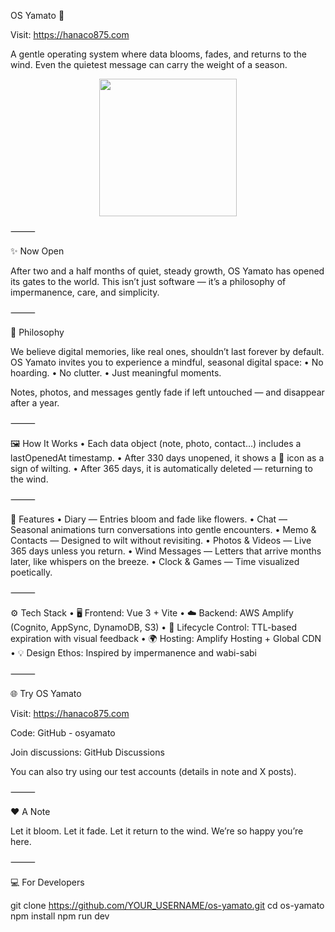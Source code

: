 OS Yamato 🌸

Visit: https://hanaco875.com

A gentle operating system where data blooms, fades, and returns to the wind.
Even the quietest message can carry the weight of a season.

<p align="center">
  <img src="https://github.com/user-attachments/assets/f2c89d5f-f3c7-4f5a-818a-e8c3a40f4d9d" width="220" />
</p>



⸻

✨ Now Open

After two and a half months of quiet, steady growth, OS Yamato has opened its gates to the world.
This isn’t just software — it’s a philosophy of impermanence, care, and simplicity.

⸻

🌿 Philosophy

We believe digital memories, like real ones, shouldn’t last forever by default.
OS Yamato invites you to experience a mindful, seasonal digital space:
	•	No hoarding.
	•	No clutter.
	•	Just meaningful moments.

Notes, photos, and messages gently fade if left untouched — and disappear after a year.

⸻

🖼️ How It Works
	•	Each data object (note, photo, contact…) includes a lastOpenedAt timestamp.
	•	After 330 days unopened, it shows a 🥀 icon as a sign of wilting.
	•	After 365 days, it is automatically deleted — returning to the wind.

⸻

🌸 Features
	•	Diary — Entries bloom and fade like flowers.
	•	Chat — Seasonal animations turn conversations into gentle encounters.
	•	Memo & Contacts — Designed to wilt without revisiting.
	•	Photos & Videos — Live 365 days unless you return.
	•	Wind Messages — Letters that arrive months later, like whispers on the breeze.
	•	Clock & Games — Time visualized poetically.

⸻

⚙️ Tech Stack
	•	🖥️ Frontend: Vue 3 + Vite
	•	☁️ Backend: AWS Amplify (Cognito, AppSync, DynamoDB, S3)
	•	🧠 Lifecycle Control: TTL-based expiration with visual feedback
	•	🌍 Hosting: Amplify Hosting + Global CDN
	•	💡 Design Ethos: Inspired by impermanence and wabi-sabi

⸻

🌐 Try OS Yamato

Visit: https://hanaco875.com

Code: GitHub - osyamato

Join discussions: GitHub Discussions

You can also try using our test accounts (details in note and X posts).


⸻

❤️ A Note

Let it bloom. Let it fade.
Let it return to the wind.
We’re so happy you’re here.

⸻

💻 For Developers

git clone https://github.com/YOUR_USERNAME/os-yamato.git
cd os-yamato
npm install
npm run dev
